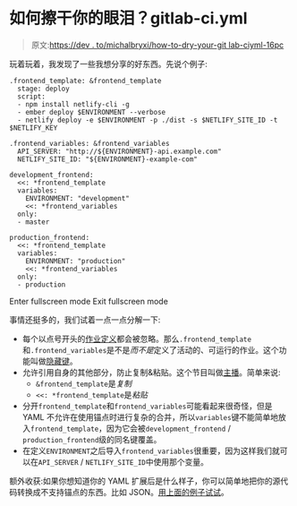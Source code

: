 # 如何擦干你的眼泪？gitlab-ci.yml

> 原文:[https://dev . to/michalbryxi/how-to-dry-your-git lab-ciyml-16pc](https://dev.to/michalbryxi/how-to-dry-your-gitlab-ciyml-16pc)

玩着玩着，我发现了一些我想分享的好东西。先说个例子:

```
.frontend_template: &frontend_template
  stage: deploy
  script:
  - npm install netlify-cli -g
  - ember deploy $ENVIRONMENT --verbose
  - netlify deploy -e $ENVIRONMENT -p ./dist -s $NETLIFY_SITE_ID -t $NETLIFY_KEY

.frontend_variables: &frontend_variables
  API_SERVER: "http://${ENVIRONMENT}-api.example.com"
  NETLIFY_SITE_ID: "${ENVIRONMENT}-example-com"

development_frontend:
  <<: *frontend_template
  variables:
    ENVIRONMENT: "development"
    <<: *frontend_variables
  only:
  - master

production_frontend:
  <<: *frontend_template
  variables:
    ENVIRONMENT: "production"
    <<: *frontend_variables
  only:
  - production 
```

Enter fullscreen mode Exit fullscreen mode

事情还挺多的，我们试着一点一点分解一下:

*   每个以点号开头的[作业定义](https://docs.gitlab.com/ee/ci/yaml/README.html#jobs)都会被忽略。那么`.frontend_template`和`.frontend_variables`是不是*而不是*定义了活动的、可运行的作业。这个功能叫做[隐藏键](https://docs.gitlab.com/ee/ci/yaml/#hidden-keys-jobs)。
*   允许引用自身的其他部分，防止复制&粘贴。这个节目叫做[主播](https://docs.gitlab.com/ee/ci/yaml/#anchors)。简单来说:
    *   `&frontend_template`是*复制*
    *   `<<: *frontend_template`是*粘贴*
*   分开`frontend_template`和`frontend_variables`可能看起来很奇怪，但是 YAML 不允许在使用锚点时进行复杂的合并，所以`variables`键不能简单地放入`frontend_template`，因为它会被`development_frontend` / `production_frontend`级的同名键覆盖。
*   在定义`ENVIRONMENT`之后导入`frontend_variables`很重要，因为这样我们就可以在`API_SERVER` / `NETLIFY_SITE_ID`中使用那个变量。

额外收获:如果你想知道你的 YAML 扩展后是什么样子，你可以简单地把你的源代码转换成不支持锚点的东西。比如 JSON。[用上面的例子试试](http://yaml-online-parser.appspot.com/)。